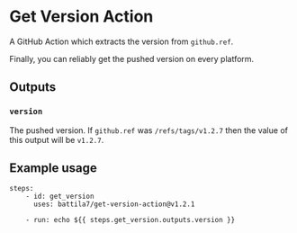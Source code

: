 # Get Version Action

A GitHub Action which extracts the version from `github.ref`.

Finally, you can reliably get the pushed version on every platform.

## Outputs

### `version`

The pushed version. If `github.ref` was `/refs/tags/v1.2.7` then the value of this output will be `v1.2.7`.

## Example usage

~~~~YML
steps:
    - id: get_version
      uses: battila7/get-version-action@v1.2.1

    - run: echo ${{ steps.get_version.outputs.version }}
~~~~
